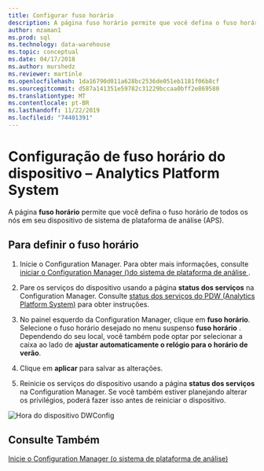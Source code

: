 ```yaml
---
title: Configurar fuso horário
description: A página fuso horário permite que você defina o fuso horário de todos os nós em seu dispositivo de sistema de plataforma de análise (APS).
author: mzaman1
ms.prod: sql
ms.technology: data-warehouse
ms.topic: conceptual
ms.date: 04/17/2018
ms.author: murshedz
ms.reviewer: martinle
ms.openlocfilehash: 1da16790d011a628bc2536de051eb1181f06b8cf
ms.sourcegitcommit: d587a141351e59782c31229bccaa0bff2e869580
ms.translationtype: MT
ms.contentlocale: pt-BR
ms.lasthandoff: 11/22/2019
ms.locfileid: "74401391"
---
```

# <a name="appliance-time-zone-configuration---analytics-platform-system"></a>Configuração de fuso horário do dispositivo – Analytics Platform System
A página **fuso horário** permite que você defina o fuso horário de todos os nós em seu dispositivo de sistema de plataforma de análise (APS).  
  
## <a name="to-set-the-time-zone"></a>Para definir o fuso horário  
  
1.  Inicie o Configuration Manager. Para obter mais informações, consulte [iniciar o Configuration Manager &#40;&#41;do sistema de plataforma de análise ](launch-the-configuration-manager.md).  
  
2.  Pare os serviços do dispositivo usando a página **status dos serviços** na Configuration Manager. Consulte [status dos serviços do PDW &#40;Analytics Platform System&#41;](pdw-services-status.md) para obter instruções.  
  
3.  No painel esquerdo da Configuration Manager, clique em **fuso horário**. Selecione o fuso horário desejado no menu suspenso **fuso horário** . Dependendo do seu local, você também pode optar por selecionar a caixa ao lado de **ajustar automaticamente o relógio para o horário de verão**.  
  
4.  Clique em **aplicar** para salvar as alterações.  
  
5.  Reinicie os serviços do dispositivo usando a página **status dos serviços** na Configuration Manager. Se você também estiver planejando alterar os privilégios, poderá fazer isso antes de reiniciar o dispositivo.  
  
![Hora do dispositivo DWConfig](./media/appliance-time-zone-configuration/SQL_Server_PDW_DWConfig_ApplTopTime.png "SQL_Server_PDW_DWConfig_ApplTopTime")  
  
## <a name="see-also"></a>Consulte Também  
[Inicie o Configuration Manager &#40;o sistema de plataforma de análise&#41;](launch-the-configuration-manager.md)  
  
